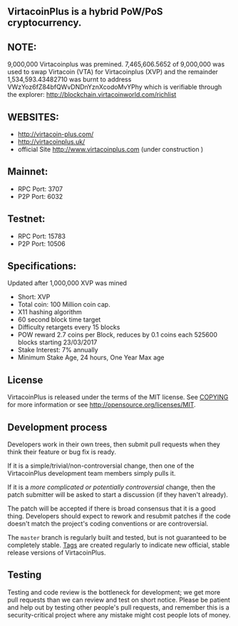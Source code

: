 VirtacoinPlus is a hybrid PoW/PoS cryptocurrency.
---------------------------------------------

NOTE:
------

9,000,000 Virtacoinplus was premined. 7,465,606.5652 of  9,000,000 was used to swap Virtacoin (VTA) for Virtacoinplus (XVP) 
and the remainder 1,534,593.43482710 was burnt to address VWzYoz6fZ84bfQWvDNDnYznXcodoMvYPhy  which is verifiable through 
the explorer: http://blockchain.virtacoinworld.com/richlist 


WEBSITES:
---------
- http://virtacoin-plus.com/
- http://virtacoinplus.uk/
- official Site http://www.virtacoinplus.com (under construction )


Mainnet:
---------

- RPC Port: 3707
- P2P Port: 6032

Testnet:
---------

- RPC Port: 15783
- P2P Port: 10506

Specifications:
---------------

Updated after 1,000,000 XVP was mined
- Short: XVP
- Total coin: 100 Million coin cap.
- X11 hashing algorithm
- 60 second block time target 
- Difficulty retargets every 15 blocks
- POW reward 2.7 coins per Block, reduces by 0.1 coins each 525600 blocks starting 23/03/2017
- Stake Interest: 7% annually
- Minimum Stake Age, 24 hours, One Year Max age

License
-------

VirtacoinPlus is released under the terms of the MIT license. See [COPYING](COPYING) for more
information or see http://opensource.org/licenses/MIT.

Development process
-------------------

Developers work in their own trees, then submit pull requests when they think
their feature or bug fix is ready.

If it is a simple/trivial/non-controversial change, then one of the VirtacoinPlus
development team members simply pulls it.

If it is a *more complicated or potentially controversial* change, then the patch
submitter will be asked to start a discussion (if they haven't already).

The patch will be accepted if there is broad consensus that it is a good thing.
Developers should expect to rework and resubmit patches if the code doesn't
match the project's coding conventions or are controversial.

The `master` branch is regularly built and tested, but is not guaranteed to be
completely stable. [Tags](https://github.com/VirtacoinPlus/VirtacoinPlus/tags) are created
regularly to indicate new official, stable release versions of VirtacoinPlus.

Testing
-------

Testing and code review is the bottleneck for development; we get more pull
requests than we can review and test on short notice. Please be patient and help out by testing
other people's pull requests, and remember this is a security-critical project where any mistake might cost people
lots of money.

